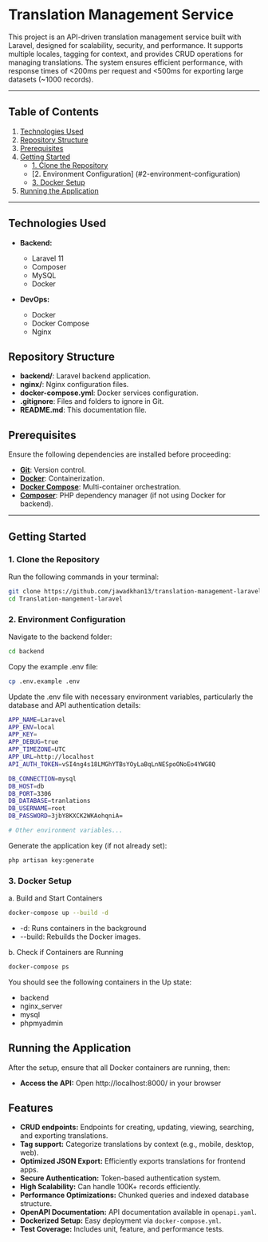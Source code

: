 # Translation Management Service

This project is an API-driven translation management service built with Laravel, designed for scalability, security, and performance. It supports multiple locales, tagging for context, and provides CRUD operations for managing translations. The system ensures efficient performance, with response times of <200ms per request and <500ms for exporting large datasets (~1000 records).

---

## Table of Contents

1. [Technologies Used](#technologies-used)
2. [Repository Structure](#repository-structure)
3. [Prerequisites](#prerequisites)
4. [Getting Started](#getting-started)
   - [1. Clone the Repository](#1-clone-the-repository)
   - [2. Environment Configuration]
   (#2-environment-configuration)
   - [3. Docker Setup](#3-docker-setup)
5. [Running the Application](#running-the-application)

---

## Technologies Used

- **Backend:**
  - Laravel 11
  - Composer
  - MySQL
  - Docker

- **DevOps:**
  - Docker
  - Docker Compose
  - Nginx

## Repository Structure

- **backend/**: Laravel backend application.
- **nginx/**: Nginx configuration files.
- **docker-compose.yml**: Docker services configuration.
- **.gitignore**: Files and folders to ignore in Git.
- **README.md**: This documentation file.


## Prerequisites

Ensure the following dependencies are installed before proceeding:

- **[Git](https://git-scm.com/downloads)**: Version control.
- **[Docker](https://www.docker.com/get-started)**: Containerization.
- **[Docker Compose](https://docs.docker.com/compose/install/)**: Multi-container orchestration.
- **[Composer](https://getcomposer.org/download/)**: PHP dependency manager (if not using Docker for backend).

---


## Getting Started

### 1. Clone the Repository

Run the following commands in your terminal:

```bash
git clone https://github.com/jawadkhan13/translation-management-laravel.git
cd Translation-mangement-laravel
```

### 2. Environment Configuration

Navigate to the backend folder:

```bash
cd backend
```

Copy the example .env file:

```bash
cp .env.example .env
```


Update the .env file with necessary environment variables, particularly the database and API authentication details:

```bash
APP_NAME=Laravel
APP_ENV=local
APP_KEY=
APP_DEBUG=true
APP_TIMEZONE=UTC
APP_URL=http://localhost
API_AUTH_TOKEN=vSI4ng4s18LMGhYTBsYOyLaBqLnNESpoONoEo4YWG8Q

DB_CONNECTION=mysql
DB_HOST=db
DB_PORT=3306
DB_DATABASE=tranlations
DB_USERNAME=root
DB_PASSWORD=3jbY8KXCK2WKAohqniA=

# Other environment variables...

```

Generate the application key (if not already set):

```bash
php artisan key:generate
```

### 3. Docker Setup

a. Build and Start Containers

```bash
docker-compose up --build -d
```
- -d: Runs containers in the background
- --build: Rebuilds the Docker images.

b. Check if Containers are Running

```bash
docker-compose ps
```
You should see the following containers in the Up state:

- backend 
- nginx_server 
- mysql
- phpmyadmin

## Running the Application

After the setup, ensure that all Docker containers are running, then:

- **Access the API:** Open http://localhost:8000/ in your browser

## Features
- **CRUD endpoints:** Endpoints for creating, updating, viewing, searching, and exporting translations.
- **Tag support:** Categorize translations by context (e.g., mobile, desktop, web).
- **Optimized JSON Export:** Efficiently exports translations for frontend apps.
- **Secure Authentication:** Token-based authentication system.
- **High Scalability:** Can handle 100K+ records efficiently.
- **Performance Optimizations:** Chunked queries and indexed database structure.
- **OpenAPI Documentation:** API documentation available in `openapi.yaml`.
- **Dockerized Setup:** Easy deployment via `docker-compose.yml`.
- **Test Coverage:** Includes unit, feature, and performance tests.
